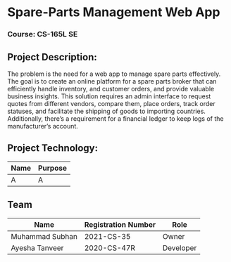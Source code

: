# Spare-Parts Management Web App  

### Course: **CS-165L SE**  

## **Project Descripti**on:

The problem is the need for a web app to manage spare parts effectively. The goal is to create an online platform for a spare parts broker that can efficiently handle inventory, and customer orders, and provide valuable business insights. This solution requires an admin interface to request quotes from different vendors, compare them, place orders, track order statuses, and facilitate the shipping of goods to importing countries. Additionally, there’s a requirement for a financial ledger to keep logs of the manufacturer’s account.  

## Project Technology:

| Name | Purpose | 
| ---- | ------- |
| A    | A       |

## Team

| Name            | Registration Number | Role  |
| --------------- | ------------------- | ----- |
| Muhammad Subhan | 2021-CS-35          | Owner |
| Ayesha Tanveer | 2020-CS-47R          | Developer |